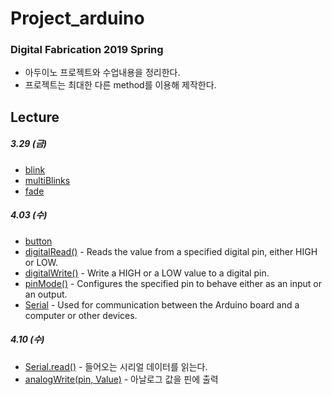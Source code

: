 # **Project_arduino**

### **Digital Fabrication** 2019 Spring

- 아두이노 프로젝트와 수업내용을 정리한다.
- 프로젝트는 최대한 다른 method를 이용해 제작한다.


## **Lecture**

##### 3.29 (금)
- [blink](http://www.arduino.cc/en/Tutorial/Blink)
- [multiBlinks](https://www.arduino.cc/en/Tutorial/MultipleBlinks)
- [fade](https://www.arduino.cc/en/tutorial/fade)

##### 4.03 (수)
- [button](https://www.arduino.cc/en/tutorial/button)
- [digitalRead()](https://www.arduino.cc/reference/en/language/functions/digital-io/digitalread/) - Reads the value from a specified digital pin, either HIGH or LOW.
- [digitalWrite()](https://www.arduino.cc/reference/en/language/functions/digital-io/digitalwrite/) - Write a HIGH or a LOW value to a digital pin.
- [pinMode()](https://www.arduino.cc/reference/en/language/functions/digital-io/pinmode/) - Configures the specified pin to behave either as an input or an output. 
- [Serial](https://www.arduino.cc/reference/en/language/functions/communication/serial/) - Used for communication between the Arduino board and a computer or other devices.

##### 4.10 (수)
- [Serial.read()](https://www.arduino.cc/reference/ko/language/functions/communication/serial/read/) - 들어오는 시리얼 데이터를 읽는다.
- [analogWrite(pin, Value)](https://www.arduino.cc/reference/ko/language/functions/analog-io/analogwrite/) - 아날로그 값을 핀에 출력
